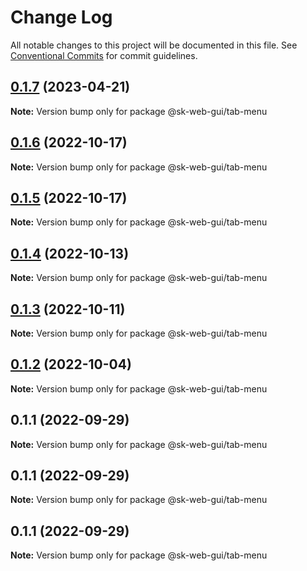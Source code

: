 # Change Log

All notable changes to this project will be documented in this file.
See [Conventional Commits](https://conventionalcommits.org) for commit guidelines.

## [0.1.7](https://github.com/Sundsvallskommun/web-shared-components/compare/@sk-web-gui/tab-menu@0.1.6...@sk-web-gui/tab-menu@0.1.7) (2023-04-21)

**Note:** Version bump only for package @sk-web-gui/tab-menu

## [0.1.6](https://github.com/Sundsvallskommun/web-shared-components/compare/@sk-web-gui/tab-menu@0.1.5...@sk-web-gui/tab-menu@0.1.6) (2022-10-17)

**Note:** Version bump only for package @sk-web-gui/tab-menu

## [0.1.5](https://github.com/Sundsvallskommun/web-shared-components/compare/@sk-web-gui/tab-menu@0.1.4...@sk-web-gui/tab-menu@0.1.5) (2022-10-17)

**Note:** Version bump only for package @sk-web-gui/tab-menu

## [0.1.4](https://github.com/Sundsvallskommun/web-shared-components/compare/@sk-web-gui/tab-menu@0.1.3...@sk-web-gui/tab-menu@0.1.4) (2022-10-13)

**Note:** Version bump only for package @sk-web-gui/tab-menu

## [0.1.3](https://github.com/Sundsvallskommun/web-shared-components/compare/@sk-web-gui/tab-menu@0.1.2...@sk-web-gui/tab-menu@0.1.3) (2022-10-11)

**Note:** Version bump only for package @sk-web-gui/tab-menu

## [0.1.2](https://github.com/Sundsvallskommun/web-shared-components/compare/@sk-web-gui/tab-menu@0.1.1...@sk-web-gui/tab-menu@0.1.2) (2022-10-04)

**Note:** Version bump only for package @sk-web-gui/tab-menu

## 0.1.1 (2022-09-29)

**Note:** Version bump only for package @sk-web-gui/tab-menu

## 0.1.1 (2022-09-29)

**Note:** Version bump only for package @sk-web-gui/tab-menu

## 0.1.1 (2022-09-29)

**Note:** Version bump only for package @sk-web-gui/tab-menu
